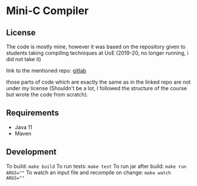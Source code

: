 # Mini-C Compiler
## License
The code is mostly mine, however it was based on the repository given to students taking compiling techniques at UoE (2019-20, no longer running, i did not take it)

link to the mentioned repo: [gitlab](https://git.ecdf.ed.ac.uk/cdubach/ct-19-20/tree/master/desc/part1)

those parts of code which are exactly the same as in the linked repo are not under my license (Shouldn't be a lot, I followed the structure of the course but wrote the code from scratch).


## Requirements
- Java 11
- Maven

## Development

To build:
`make build`
To run tests:
`make test`
To run jar after build:
`make run ARGS=""`
To watch an input file and recompile on change:
`make watch ARGS=""`